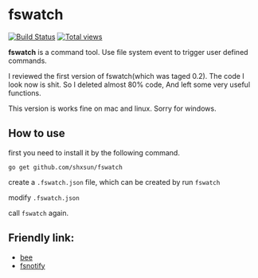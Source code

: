 # fswatch
[![Build Status](https://drone.io/github.com/shxsun/fswatch/status.png)](https://drone.io/github.com/shxsun/fswatch/latest)
[![Total views](https://sourcegraph.com/api/repos/github.com/shxsun/fswatch/counters/views.png)](https://sourcegraph.com/github.com/shxsun/fswatch)

**fswatch** is a command tool. Use file system event to trigger user defined commands. 

I reviewed the first version of fswatch(which was taged 0.2). The code I look now is shit. So I deleted almost 80% code, And left some very useful functions.

This version is works fine on mac and linux. Sorry for windows.

## How to use
first you need to install it by the following command.

	go get github.com/shxsun/fswatch

create a `.fswatch.json` file, which can be created by run `fswatch`

modify `.fswatch.json`

call `fswatch` again.

## Friendly link: 
* [bee](https://github.com/astaxie/bee)
* [fsnotify](https://github.com/howeyc/fsnotify)

